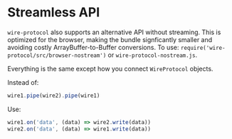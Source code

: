 # Streamless API

`wire-protocol` also supports an alternative API without streaming. This is optimized for the browser, making the bundle signficantly smaller and avoiding costly ArrayBuffer-to-Buffer conversions. To use: `require('wire-protocol/src/browser-nostream')` or `wire-protocol-nostream.js`.

Everything is the same except how you connect `WireProtocol` objects.

Instead of:
```javascript
wire1.pipe(wire2).pipe(wire1)
```
Use:
```javascript
wire1.on('data', (data) => wire2.write(data))
wire2.on('data', (data) => wire1.write(data))
```

